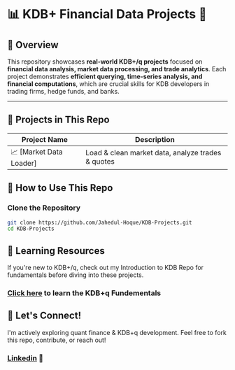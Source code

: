 # 📊 KDB+ Financial Data Projects 🚀

## **📌 Overview**
This repository showcases **real-world KDB+/q projects** focused on **financial data analysis, market data processing, and trade analytics**.  Each project demonstrates **efficient querying, time-series analysis, and financial computations**, which are crucial skills for KDB developers in trading firms, hedge funds, and banks.

---

## **📂 Projects in This Repo**
| **Project Name**            | **Description** |
|----------------------------|--------------------------------------|
| 📈 [Market Data Loader] | Load & clean market data, analyze trades & quotes |


## **🚀 How to Use This Repo**
###  Clone the Repository
```sh
git clone https://github.com/Jahedul-Hoque/KDB-Projects.git
cd KDB-Projects
```

## 📖 Learning Resources
If you're new to KDB+/q, check out my Introduction to KDB Repo for fundamentals before diving into these projects.

### [Click here](https://github.com/Jahedul-Hoque/Intro-to-KDB-q.git) to learn the KDB+q Fundementals

## 🤝 Let's Connect!
I'm actively exploring quant finance & KDB+q development. Feel free to fork this repo, contribute, or reach out!

### [Linkedin](https://www.linkedin.com/in/jahedul-hoque) 💌
